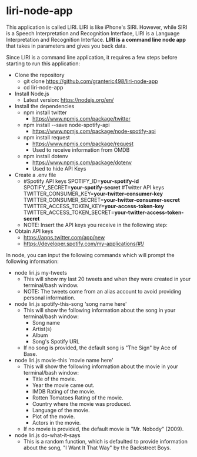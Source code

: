 # liri-node-app

This application is called LIRI. LIRI is like iPhone's SIRI. However, while SIRI is a Speech Interpretation and Recognition Interface, LIRI is a Language Interpretation and Recognition Interface. **LIRI is a command line node app** that takes in parameters and gives you back data.

Since LIRI is a command line application, it requires a few steps before starting to run this application:
- Clone the repository
  - git clone https://github.com/granteric498/liri-node-app
  - cd liri-node-app
- Install Node.js
  - Latest version: https://nodejs.org/en/
- Install the dependencies
  - npm install twitter
    - https://www.npmjs.com/package/twitter
  - npm install --save node-spotify-api
    - https://www.npmjs.com/package/node-spotify-api
  - npm install request
    - https://www.npmjs.com/package/request
    - Used to receive information from OMDB
  - npm install dotenv
    - https://www.npmjs.com/package/dotenv
    - Used to hide API Keys
- Create a .env file
  - #Spotify API keys
    SPOTIFY_ID=**your-spotify-id**
    SPOTIFY_SECRET=**your-spotify-secret**
    #Twitter API keys
    TWITTER_CONSUMER_KEY=**your-twitter-consumer-key**
    TWITTER_CONSUMER_SECRET=**your-twitter-consumer-secret**
    TWITTER_ACCESS_TOKEN_KEY=**your-access-token-key**
    TWITTER_ACCESS_TOKEN_SECRET=**your-twitter-access-token-secret**
  - NOTE: Insert the API keys you receive in the following step:
- Obtain API keys
  - https://apps.twitter.com/app/new
  - https://developer.spotify.com/my-applications/#!/

In node, you can input the following commands which will prompt the following information:

- node liri.js my-tweets
  - This will show my last 20 tweets and when they were created in your terminal/bash window.
  - NOTE: The tweets come from an alias account to avoid providing personal information.
- node liri.js spotify-this-song 'song name here'
  - This will show the following information about the song in your terminal/bash window:
    - Song name
    - Artist(s)
    - Album
    - Song's Spotify URL
  - If no song is provided, the default song is "The Sign" by Ace of Base.
- node liri.js movie-this 'movie name here'
  - This will show the following information about the movie in your terminal/bash window:
    - Title of the movie.
    - Year the movie came out.
    - IMDB Rating of the movie.
    - Rotten Tomatoes Rating of the movie.
    - Country where the movie was produced.
    - Language of the movie.
    - Plot of the movie.
    - Actors in the movie.
  - If no movie is provided, the default movie is "Mr. Nobody" (2009).
- node liri.js do-what-it-says
  - This is a random function, which is defaulted to provide information about the song, "I Want It That Way" by the Backstreet Boys.
